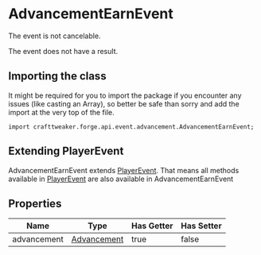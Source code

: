 # AdvancementEarnEvent

The event is not cancelable.

The event does not have a result.

## Importing the class

It might be required for you to import the package if you encounter any issues (like casting an Array), so better be safe than sorry and add the import at the very top of the file.
```zenscript
import crafttweaker.forge.api.event.advancement.AdvancementEarnEvent;
```


## Extending PlayerEvent

AdvancementEarnEvent extends [PlayerEvent](/forge/api/event/entity/player/PlayerEvent). That means all methods available in [PlayerEvent](/forge/api/event/entity/player/PlayerEvent) are also available in AdvancementEarnEvent

## Properties

|    Name     |                        Type                         | Has Getter | Has Setter |
|-------------|-----------------------------------------------------|------------|------------|
| advancement | [Advancement](/vanilla/api/advancement/Advancement) | true       | false      |

